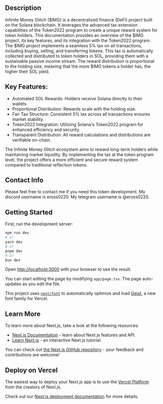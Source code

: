 
## Description 
Infinite Money Glitch ($IMG) is a decentralized finance (DeFi) project built on the Solana blockchain. It leverages the advanced tax extension capabilities of the Token2022 program to create a unique reward system for token holders. This documentation provides an overview of the $IMG project, its key features, and its integration with the Token2022 program.
The $IMG project implements a seamless 5% tax on all transactions, including buying, selling, and transferring tokens. This tax is automatically collected and distributed to token holders in SOL, providing them with a sustainable passive income stream. The reward distribution is proportional to the holding size, meaning that the more $IMG tokens a holder has, the higher their SOL yield.
  
## Key Features:
* Automated SOL Rewards: Holders receive Solana directly to their wallets.
* Proportional Distribution: Rewards scale with the holding size.
* Fair Tax Structure: Consistent 5% tax across all transactions ensures market stability.
* Token2022 Integration: Utilizing Solana's Token2022 program for enhanced efficiency and security.
* Transparent Distribution: All reward calculations and distributions are verifiable on-chain.

The Infinite Money Glitch ecosystem aims to reward long-term holders while maintaining market liquidity. By implementing the tax at the token program level, the project offers a more efficient and secure reward system compared to traditional reflection tokens.

## Contact Info
Please feel free to contact me if you need this token development.
My discord username is eross0220.
My telegram username is @eross0220.


## Getting Started

First, run the development server:

```bash
npm run dev
# or
yarn dev
# or
pnpm dev
# or
bun dev
```

Open [http://localhost:3000](http://localhost:3000) with your browser to see the result.

You can start editing the page by modifying `app/page.tsx`. The page auto-updates as you edit the file.

This project uses [`next/font`](https://nextjs.org/docs/app/building-your-application/optimizing/fonts) to automatically optimize and load [Geist](https://vercel.com/font), a new font family for Vercel.

## Learn More

To learn more about Next.js, take a look at the following resources:

- [Next.js Documentation](https://nextjs.org/docs) - learn about Next.js features and API.
- [Learn Next.js](https://nextjs.org/learn) - an interactive Next.js tutorial.

You can check out [the Next.js GitHub repository](https://github.com/vercel/next.js) - your feedback and contributions are welcome!

## Deploy on Vercel

The easiest way to deploy your Next.js app is to use the [Vercel Platform](https://vercel.com/new?utm_medium=default-template&filter=next.js&utm_source=create-next-app&utm_campaign=create-next-app-readme) from the creators of Next.js.

Check out our [Next.js deployment documentation](https://nextjs.org/docs/app/building-your-application/deploying) for more details.
